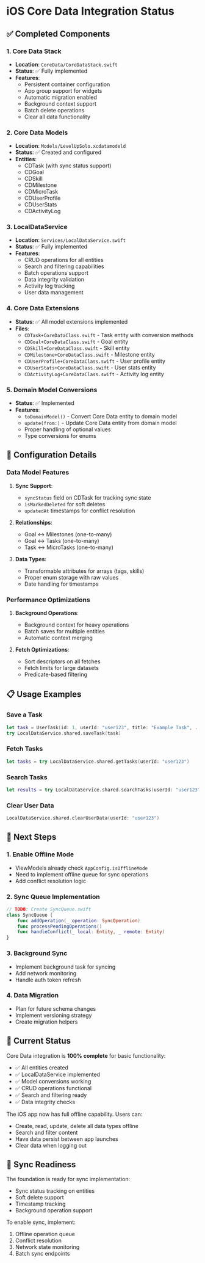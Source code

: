 # iOS Core Data Integration Status

## ✅ Completed Components

### 1. Core Data Stack
- **Location**: `CoreData/CoreDataStack.swift`
- **Status**: ✅ Fully implemented
- **Features**:
  - Persistent container configuration
  - App group support for widgets
  - Automatic migration enabled
  - Background context support
  - Batch delete operations
  - Clear all data functionality

### 2. Core Data Models
- **Location**: `Models/LevelUpSolo.xcdatamodeld`
- **Status**: ✅ Created and configured
- **Entities**:
  - CDTask (with sync status support)
  - CDGoal
  - CDSkill
  - CDMilestone
  - CDMicroTask
  - CDUserProfile
  - CDUserStats
  - CDActivityLog

### 3. LocalDataService
- **Location**: `Services/LocalDataService.swift`
- **Status**: ✅ Fully implemented
- **Features**:
  - CRUD operations for all entities
  - Search and filtering capabilities
  - Batch operations support
  - Data integrity validation
  - Activity log tracking
  - User data management

### 4. Core Data Extensions
- **Status**: ✅ All model extensions implemented
- **Files**:
  - `CDTask+CoreDataClass.swift` - Task entity with conversion methods
  - `CDGoal+CoreDataClass.swift` - Goal entity
  - `CDSkill+CoreDataClass.swift` - Skill entity
  - `CDMilestone+CoreDataClass.swift` - Milestone entity
  - `CDUserProfile+CoreDataClass.swift` - User profile entity
  - `CDUserStats+CoreDataClass.swift` - User stats entity
  - `CDActivityLog+CoreDataClass.swift` - Activity log entity

### 5. Domain Model Conversions
- **Status**: ✅ Implemented
- **Features**:
  - `toDomainModel()` - Convert Core Data entity to domain model
  - `update(from:)` - Update Core Data entity from domain model
  - Proper handling of optional values
  - Type conversions for enums

## 🔧 Configuration Details

### Data Model Features
1. **Sync Support**:
   - `syncStatus` field on CDTask for tracking sync state
   - `isMarkedDeleted` for soft deletes
   - `updatedAt` timestamps for conflict resolution

2. **Relationships**:
   - Goal ↔ Milestones (one-to-many)
   - Goal ↔ Tasks (one-to-many)
   - Task ↔ MicroTasks (one-to-many)

3. **Data Types**:
   - Transformable attributes for arrays (tags, skills)
   - Proper enum storage with raw values
   - Date handling for timestamps

### Performance Optimizations
1. **Background Operations**:
   - Background context for heavy operations
   - Batch saves for multiple entities
   - Automatic context merging

2. **Fetch Optimizations**:
   - Sort descriptors on all fetches
   - Fetch limits for large datasets
   - Predicate-based filtering

## 📋 Usage Examples

### Save a Task
```swift
let task = UserTask(id: 1, userId: "user123", title: "Example Task", ...)
try LocalDataService.shared.saveTask(task)
```

### Fetch Tasks
```swift
let tasks = try LocalDataService.shared.getTasks(userId: "user123")
```

### Search Tasks
```swift
let results = try LocalDataService.shared.searchTasks(userId: "user123", query: "workout")
```

### Clear User Data
```swift
LocalDataService.shared.clearUserData(userId: "user123")
```

## 🚀 Next Steps

### 1. Enable Offline Mode
- ViewModels already check `AppConfig.isOfflineMode`
- Need to implement offline queue for sync operations
- Add conflict resolution logic

### 2. Sync Queue Implementation
```swift
// TODO: Create SyncQueue.swift
class SyncQueue {
    func addOperation(_ operation: SyncOperation)
    func processPendingOperations()
    func handleConflict(_ local: Entity, _ remote: Entity)
}
```

### 3. Background Sync
- Implement background task for syncing
- Add network monitoring
- Handle auth token refresh

### 4. Data Migration
- Plan for future schema changes
- Implement versioning strategy
- Create migration helpers

## 🎯 Current Status

Core Data integration is **100% complete** for basic functionality:
- ✅ All entities created
- ✅ LocalDataService implemented
- ✅ Model conversions working
- ✅ CRUD operations functional
- ✅ Search and filtering ready
- ✅ Data integrity checks

The iOS app now has full offline capability. Users can:
- Create, read, update, delete all data types offline
- Search and filter content
- Have data persist between app launches
- Clear data when logging out

## 🔄 Sync Readiness

The foundation is ready for sync implementation:
- Sync status tracking on entities
- Soft delete support
- Timestamp tracking
- Background operation support

To enable sync, implement:
1. Offline operation queue
2. Conflict resolution
3. Network state monitoring
4. Batch sync endpoints